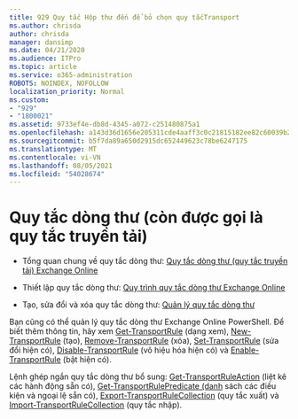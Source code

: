 ```yaml
---
title: 929 Quy tắc Hộp thư đến để bỏ chọn quy tắcTransport
ms.author: chrisda
author: chrisda
manager: dansimp
ms.date: 04/21/2020
ms.audience: ITPro
ms.topic: article
ms.service: o365-administration
ROBOTS: NOINDEX, NOFOLLOW
localization_priority: Normal
ms.custom:
- "929"
- "1800021"
ms.assetid: 9733ef4e-db8d-4345-a072-c251480875a1
ms.openlocfilehash: a143d36d1656e205311cde4aaff3c0c21815182ee82c60039b2219addac218cb
ms.sourcegitcommit: b5f7da89a650d2915dc652449623c78be6247175
ms.translationtype: MT
ms.contentlocale: vi-VN
ms.lasthandoff: 08/05/2021
ms.locfileid: "54028674"
---
```

# <a name="mail-flow-rules-also-known-as-transport-rules"></a>Quy tắc dòng thư (còn được gọi là quy tắc truyền tải)

- Tổng quan chung về quy tắc dòng thư: [Quy tắc dòng thư (quy tắc truyền tải) Exchange Online](https://technet.microsoft.com/library/jj919238.aspx)

- Thiết lập quy tắc dòng thư: [Quy trình quy tắc dòng thư Exchange Online](https://technet.microsoft.com/library/dn600436.aspx)

- Tạo, sửa đổi và xóa quy tắc dòng thư: [Quản lý quy tắc dòng thư](https://technet.microsoft.com/library/jj657505.aspx)

Bạn cũng có thể quản lý quy tắc dòng thư Exchange Online PowerShell. Để biết thêm thông tin, hãy xem [Get-TransportRule](https://docs.microsoft.com/powershell/module/exchange/policy-and-compliance/get-transportrule) (dạng xem), [New-TransportRule](https://docs.microsoft.com/powershell/module/exchange/policy-and-compliance/new-transportrule) (tạo), [Remove-TransportRule](https://docs.microsoft.com/powershell/module/exchange/policy-and-compliance/remove-transportrule) (xóa), [Set-TransportRule](https://docs.microsoft.com/powershell/module/exchange/policy-and-compliance/set-transportrule) (sửa đổi hiện có), [Disable-TransportRule](https://docs.microsoft.com/powershell/module/exchange/policy-and-compliance/disable-transportrule) (vô hiệu hóa hiện có) và [Enable-TransportRule](https://docs.microsoft.com/powershell/module/exchange/policy-and-compliance/enable-transportrule) (bật hiện có).

Lệnh ghép ngắn quy tắc dòng thư bổ sung: [Get-TransportRuleAction](https://docs.microsoft.com/powershell/module/exchange/policy-and-compliance/get-transportruleaction) (liệt kê các hành động sẵn có), [Get-TransportRulePredicate (danh](https://docs.microsoft.com/powershell/module/exchange/policy-and-compliance/get-transportrulepredicate) sách các điều kiện và ngoại lệ sẵn có), [Export-TransportRuleCollection](https://docs.microsoft.com/powershell/module/exchange/policy-and-compliance/export-transportrulecollection) (quy tắc xuất) và [Import-TransportRuleCollection](https://docs.microsoft.com/powershell/module/exchange/policy-and-compliance/import-transportrulecollection) (quy tắc nhập).
